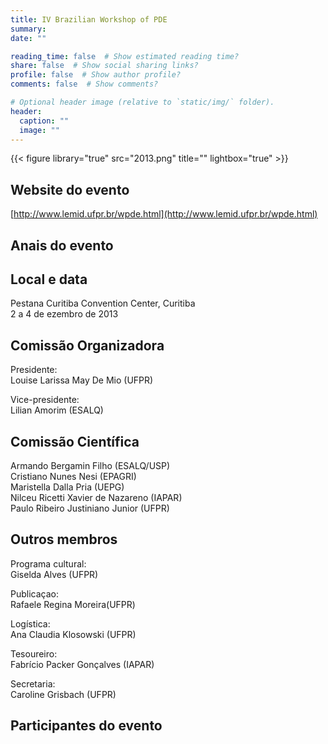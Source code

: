 ```yaml
---
title: IV Brazilian Workshop of PDE
summary: 
date: ""

reading_time: false  # Show estimated reading time?
share: false  # Show social sharing links?
profile: false  # Show author profile?
comments: false  # Show comments?

# Optional header image (relative to `static/img/` folder).
header:
  caption: ""
  image: ""
---
```


{{< figure library="true" src="2013.png" title="" lightbox="true" >}}

## Website do evento

[http://www.lemid.ufpr.br/wpde.html](http://www.lemid.ufpr.br/wpde.html)


## Anais do evento


## Local e data 
 
Pestana Curitiba Convention Center, Curitiba  
2 a 4 de ezembro de 2013

## Comissão Organizadora

Presidente:  
Louise Larissa May De Mio (UFPR)

Vice-presidente:  
Lilian Amorim (ESALQ)  

## Comissão Científica  
Armando Bergamin Filho (ESALQ/USP)    
Cristiano Nunes Nesi (EPAGRI)   
Maristella Dalla Pria (UEPG)  
Nilceu Ricetti Xavier de Nazareno (IAPAR)    
Paulo Ribeiro Justiniano Junior (UFPR)  

## Outros membros
Programa cultural:  
Giselda Alves (UFPR)    

Publicaçao:  
Rafaele Regina Moreira(UFPR)   

Logística:  
Ana Claudia Klosowski (UFPR)      

Tesoureiro:  
Fabrício Packer Gonçalves (IAPAR)   

Secretaria:  
Caroline Grisbach (UFPR)      

## Participantes do evento


